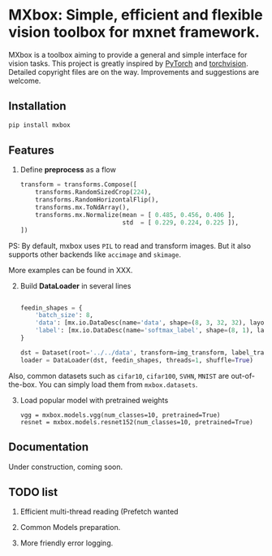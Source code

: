# MXbox: Simple, efficient and flexible vision toolbox for mxnet framework.

MXbox is a toolbox aiming to provide a general and simple interface for vision tasks. This project is greatly inspired by [PyTorch](https://github.com/pytorch/pytorch) and [torchvision](https://github.com/pytorch/vision). Detailed copyright files are on the way. Improvements and suggestions are welcome.


## Installation
```bash
pip install mxbox
```

## Features
1. Define **preprocess** as a flow

    ```python
    transform = transforms.Compose([
        transforms.RandomSizedCrop(224),
        transforms.RandomHorizontalFlip(),
        transforms.mx.ToNdArray(),
        transforms.mx.Normalize(mean = [ 0.485, 0.456, 0.406 ],
                                std  = [ 0.229, 0.224, 0.225 ]),
    ])
    ```

PS: By default, mxbox uses `PIL` to read and transform images. But it also supports other backends like `accimage` and `skimage`.

More examples can be found in XXX.

2) Build **DataLoader** in several lines
    
    ```python

    feedin_shapes = {
        'batch_size': 8,
        'data': [mx.io.DataDesc(name='data', shape=(8, 3, 32, 32), layout='NCHW')],
        'label': [mx.io.DataDesc(name='softmax_label', shape=(8, 1), layout='N')]
    }

    dst = Dataset(root='../../data', transform=img_transform, label_transform=label_transform)
    loader = DataLoader(dst, feedin_shapes, threads=1, shuffle=True)
    ```
    
Also, common datasets such as `cifar10`, `cifar100`, `SVHN`, `MNIST` are out-of-the-box. You can simply load them from `mxbox.datasets`.  

3) Load popular model with pretrained weights

    ```
    vgg = mxbox.models.vgg(num_classes=10, pretrained=True)
    resnet = mxbox.models.resnet152(num_classes=10, pretrained=True)
    ```

##  Documentation

Under construction, coming soon.


## TODO list

1) Efficient multi-thread reading (Prefetch wanted

2) Common Models preparation.

3) More friendly error logging.